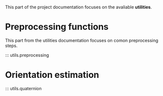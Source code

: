 This part of the project documentation focuses on
the avaliable **utilities**.

# Preprocessing functions

This part from the utilities documentation focuses on comon preprocessing steps.

::: utils.preprocessing

# Orientation estimation

::: utils.quaternion
